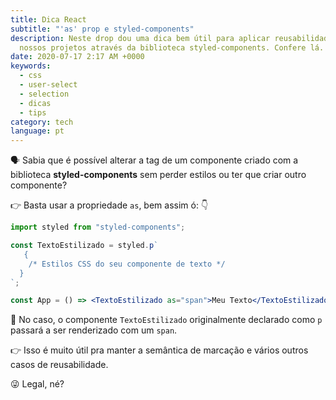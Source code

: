 ```yaml
---
title: Dica React
subtitle: "'as' prop e styled-components"
description: Neste drop dou uma dica bem útil para aplicar reusabilidade em
  nossos projetos através da biblioteca styled-components. Confere lá.
date: 2020-07-17 2:17 AM +0000
keywords:
  - css
  - user-select
  - selection
  - dicas
  - tips
category: tech
language: pt
---
```


🗣 Sabia que é possível alterar a tag de um componente criado com a biblioteca **styled-components** sem perder estilos ou ter que criar outro componente?

👉 Basta usar a propriedade `as`, bem assim ó: 👇

```jsx
import styled from "styled-components";

const TextoEstilizado = styled.p`
   {
    /* Estilos CSS do seu componente de texto */
  }
`;

const App = () => <TextoEstilizado as="span">Meu Texto</TextoEstilizado>;
```

🎨 No caso, o componente `TextoEstilizado` originalmente declarado como `p` passará a ser renderizado com um `span`.

👉 Isso é muito útil pra manter a semântica de marcação e vários outros casos de reusabilidade.

😜 Legal, né?
